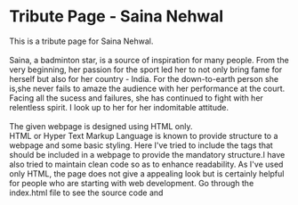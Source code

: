 # Tribute Page - Saina Nehwal

This is a tribute page for Saina Nehwal.
<br />
<br />
Saina, a badminton star, is a source of inspiration for many people. From the very beginning, her passion for the sport led her to not only bring fame for herself but also for her country - India. For the down-to-earth person she is,she never fails to amaze the audience with her performance at the court. Facing all the sucess and failures, she has continued to fight with her relentless spirit. I look up to her for her indomitable attitude.
<br />
<br />
The given webpage is designed using HTML only.
<br />
HTML or Hyper Text Markup Language is known to provide structure to a webpage and some basic styling. Here I've tried to include the tags that should be included in a webpage to provide the mandatory structure.I have also tried to maintain clean code so as to enhance readability. As I've used only HTML, the page does not give a appealing look but is certainly helpful for people who are starting with web development. Go through the index.html file to see the source code and 
